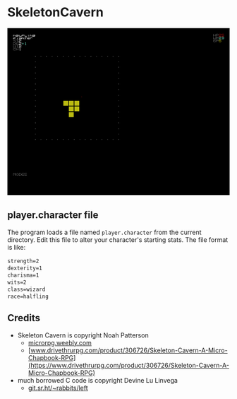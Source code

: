 # SkeletonCavern
![screenshot](screenshot.bmp)

## player.character file

The program loads a file named `player.character` from the current directory.  Edit this file to alter your character's starting stats.  The file format is like:

```
strength=2
dexterity=1
charisma=1
wits=2
class=wizard
race=halfling
```

## Credits

* Skeleton Cavern is copyright Noah Patterson
  * [microrpg.weebly.com](https://microrpg.weebly.com/)
  * [www.drivethrurpg.com/product/306726/Skeleton-Cavern-A-Micro-Chapbook-RPG](https://www.drivethrurpg.com/product/306726/Skeleton-Cavern-A-Micro-Chapbook-RPG)
* much borrowed C code is copyright Devine Lu Linvega
  * [git.sr.ht/~rabbits/left](https://git.sr.ht/~rabbits/left)